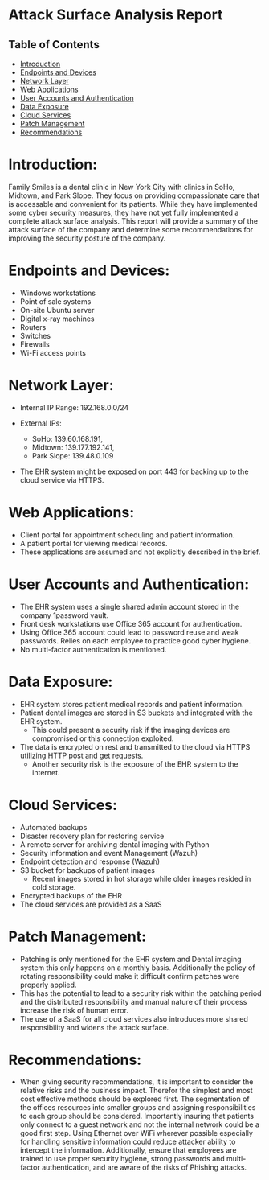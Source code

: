 # Attack Surface Analysis Report

## Table of Contents

- [Introduction](#introduction)
- [Endpoints and Devices](#summary)
- [Network Layer](#introduction)
- [Web Applications](#body)
- [User Accounts and Authentication](#conclusion)
- [Data Exposure](#recommendations)
- [Cloud Services](#appendices)
- [Patch Management](#appendices)
- [Recommendations](#Recommendations)

# Introduction:

Family Smiles is a dental clinic in New York City with clinics in SoHo, Midtown, and Park Slope. They focus on providing compassionate care that is accessable and convenient for its patients. While they have implemented some cyber security measures, they have not yet fully implemented a complete attack surface analysis. This report will provide a summary of the attack surface of the company and determine some recommendations for improving the security posture of the company.

# Endpoints and Devices:

- Windows workstations
- Point of sale systems
- On-site Ubuntu server
- Digital x-ray machines
- Routers
- Switches
- Firewalls
- Wi-Fi access points

# Network Layer:

- Internal IP Range: 192.168.0.0/24
- External IPs:
    - SoHo: 139.60.168.191,
    - Midtown: 139.177.192.141,
    - Park Slope: 139.48.0.109

- The EHR system might be exposed on port 443 for backing up to the cloud service via HTTPS.

# Web Applications:

  - Client portal for appointment scheduling and patient information.
  - A patient portal for viewing medical records.
  - These applications are assumed and not explicitly described in the brief.

# User Accounts and Authentication:

  - The EHR system uses a single shared admin account stored in the company 1password vault.
  - Front desk workstations use Office 365 account for authentication.
  - Using Office 365 account could lead to password reuse and weak passwords. Relies on each employee to practice good cyber hygiene.
  - No multi-factor authentication is mentioned.

# Data Exposure:

- EHR system stores patient medical records and patient information.
- Patient dental images are stored in S3 buckets and integrated with the EHR system.
  - This could present a security risk if the imaging devices are compromised or this connection exploited.
- The data is encrypted on rest and transmitted to the cloud via HTTPS utilizing HTTP post and get requests.
  - Another security risk is the exposure of the EHR system to the internet.

# Cloud Services:

- Automated backups
- Disaster recovery plan for restoring service
- A remote server for archiving dental imaging with Python
- Security information and event Management (Wazuh)
- Endpoint detection and response (Wazuh)
- S3 bucket for backups of patient images
  - Recent images stored in hot storage while older images resided in cold storage.
- Encrypted backups of the EHR
- The cloud services are provided as a SaaS

# Patch Management:

- Patching is only mentioned for the EHR system and Dental imaging system this only happens on a monthly basis. Additionally the policy of rotating responsibility could make it difficult confirm patches were properly applied.
- This has the potential to lead to a security risk within the patching period and the distributed responsibility and manual nature of their process increase the risk of human error.
- The use of a SaaS for all cloud services also introduces more shared responsibility and widens the attack surface.

# Recommendations:

- When giving security recommendations, it is important to consider the relative risks and the business impact. Therefor the simplest and most cost effective methods should be explored first. The segmentation of the offices resources into smaller groups and assigning responsibilities to each group should be considered. Importantly insuring that patients only connect to a guest network and not the internal network could be a good first step. Using Ethernet over WiFi wherever possible especially for handling sensitive information could reduce attacker ability to intercept the information. Additionally, ensure that employees are trained to use proper security hygiene, strong passwords and multi-factor authentication, and are aware of the risks of Phishing attacks.
